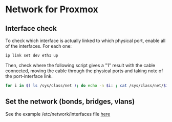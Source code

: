 # Network for Proxmox

## Interface check

To check which interface is actually linked to which physical port, enable all of the interfaces. For each one:

```bash
ip link set dev eth1 up
```

Then, check where the following script gives a "1" result with the cable connected, moving the cable through the physical ports and taking note of the port-interface link.

```bash
for i in $( ls /sys/class/net ); do echo -n $i: ; cat /sys/class/net/$i/carrier; done
```

## Set the network (bonds, bridges, vlans)

See the example /etc/network/interfaces file [here](https://github.com/urbaman/HomeLab/tree/main/Proxmox/network/interfaces)